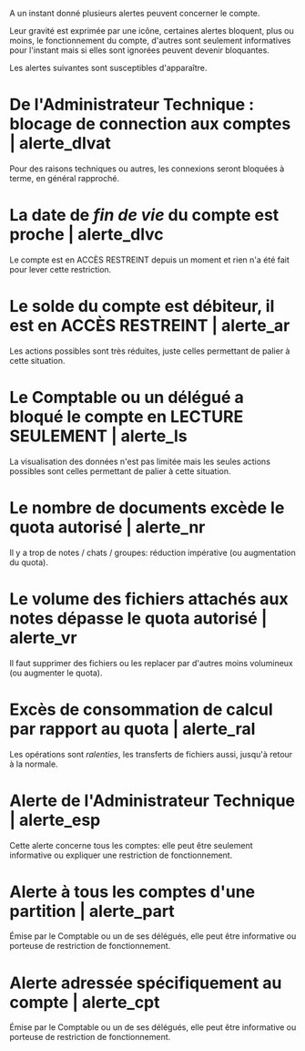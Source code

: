 
A un instant donné plusieurs alertes peuvent concerner le compte. 

Leur gravité est exprimée par une icône, certaines alertes bloquent, plus ou moins, le fonctionnement du compte, d'autres sont seulement informatives pour l'instant mais si elles sont ignorées peuvent devenir bloquantes.

Les alertes suivantes sont susceptibles d'apparaître.

# De l'Administrateur Technique : blocage de connection aux comptes | alerte_dlvat
Pour des raisons techniques ou autres, les connexions seront bloquées à terme, en général rapproché.

# La date de _fin de vie_ du compte est proche | alerte_dlvc
Le compte est en ACCÈS RESTREINT depuis un moment et rien n'a été fait pour lever cette restriction.

# Le solde du compte est débiteur, il est en ACCÈS RESTREINT | alerte_ar
Les actions possibles sont très réduites, juste celles permettant de palier à cette situation.

# Le Comptable ou un délégué a bloqué le compte en LECTURE SEULEMENT | alerte_ls
La visualisation des données n'est pas limitée mais les seules actions possibles sont celles permettant de palier à cette situation.

# Le nombre de documents excède le quota autorisé | alerte_nr
Il y a trop de notes / chats / groupes: réduction impérative (ou augmentation du quota).

# Le volume des fichiers attachés aux notes dépasse le quota autorisé | alerte_vr
Il faut supprimer des fichiers ou les replacer par d'autres moins volumineux (ou augmenter le quota).

# Excès de consommation de calcul par rapport au quota | alerte_ral
Les opérations sont _ralenties_, les transferts de fichiers aussi, jusqu'à retour à la normale.

# Alerte de l'Administrateur Technique | alerte_esp
Cette alerte concerne tous les comptes: elle peut être seulement informative ou expliquer une restriction de fonctionnement.

# Alerte à tous les comptes d'une partition | alerte_part
Émise par le Comptable ou un de ses délégués, elle peut être informative ou porteuse de restriction de fonctionnement.

# Alerte adressée spécifiquement au compte | alerte_cpt
Émise par le Comptable ou un de ses délégués, elle peut être informative ou porteuse de restriction de fonctionnement.
